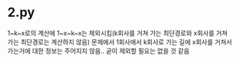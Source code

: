 # 2.py
1~k~x로의 계산에  1~x~k~x는 제외시킴(k회사를 거쳐 가는 최단경로와 x회사를 거쳐 가는 최단경로는 계산하지 않음)
문제에서 1회사에서 k회사로 가는 길에 x회사를 거쳐서 가는거에 대한 정보는 주어지지 않음.. 굳이 제외할 필요는 없을 것 같음